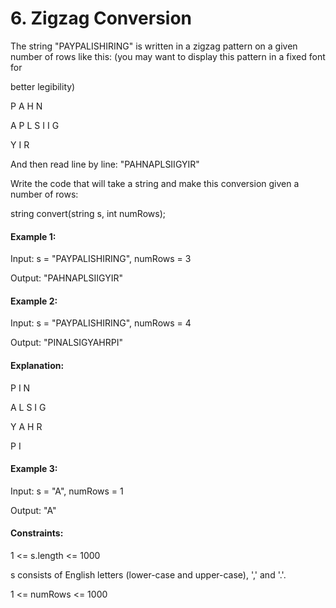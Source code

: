 # 6. Zigzag Conversion

The string "PAYPALISHIRING" is written in a zigzag pattern on a given number of rows like this: (you may want to display this pattern in a fixed font for 

better legibility)

P   A   H   N

A P L S I I G

Y   I   R

And then read line by line: "PAHNAPLSIIGYIR"

Write the code that will take a string and make this conversion given a number of rows:

string convert(string s, int numRows);
 

#### Example 1:

Input: s = "PAYPALISHIRING", numRows = 3

Output: "PAHNAPLSIIGYIR"

#### Example 2:

Input: s = "PAYPALISHIRING", numRows = 4

Output: "PINALSIGYAHRPI"

#### Explanation:

P     I    N

A   L S  I G

Y A   H R

P     I

#### Example 3:

Input: s = "A", numRows = 1

Output: "A"
 

#### Constraints:

1 <= s.length <= 1000

s consists of English letters (lower-case and upper-case), ',' and '.'.

1 <= numRows <= 1000